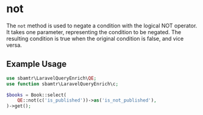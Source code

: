 # not

The `not` method is used to negate a condition with the logical NOT operator. It takes one parameter, representing the
condition to be negated. The resulting condition is true when the original condition is false, and vice versa.

## Example Usage

```php
use sbamtr\LaravelQueryEnrich\QE;
use function sbamtr\LaravelQueryEnrich\c;

$books = Book::select(
    QE::not(c('is_published'))->as('is_not_published'),
)->get();
```